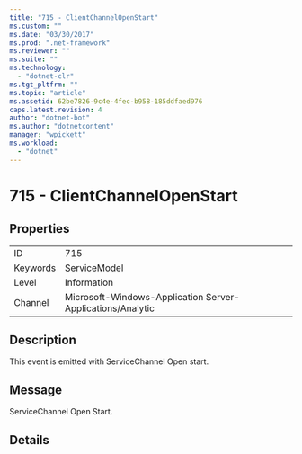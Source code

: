 ```yaml
---
title: "715 - ClientChannelOpenStart"
ms.custom: ""
ms.date: "03/30/2017"
ms.prod: ".net-framework"
ms.reviewer: ""
ms.suite: ""
ms.technology: 
  - "dotnet-clr"
ms.tgt_pltfrm: ""
ms.topic: "article"
ms.assetid: 62be7826-9c4e-4fec-b958-185ddfaed976
caps.latest.revision: 4
author: "dotnet-bot"
ms.author: "dotnetcontent"
manager: "wpickett"
ms.workload: 
  - "dotnet"
---
```

# 715 - ClientChannelOpenStart
## Properties  
  
|||  
|-|-|  
|ID|715|  
|Keywords|ServiceModel|  
|Level|Information|  
|Channel|Microsoft-Windows-Application Server-Applications/Analytic|  
  
## Description  
 This event is emitted with ServiceChannel Open start.  
  
## Message  
 ServiceChannel Open Start.  
  
## Details

